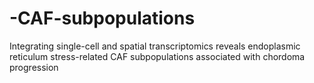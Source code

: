 # -CAF-subpopulations
Integrating single-cell and spatial transcriptomics reveals endoplasmic reticulum stress-related CAF subpopulations associated with chordoma progression
